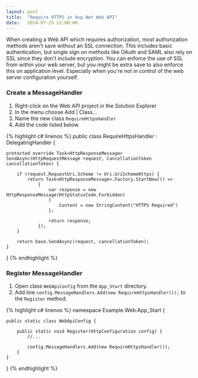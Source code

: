 ```yaml
---
layout: post
title:  "Require HTTPS in Asp.Net Web API"
date:   2014-07-25 12:00:00
---
```


When creating a Web API which requires authorization, most authorization methods aren't save without an SSL connection. This includes basic authentication, but single sign on methods like OAuth and SAML also rely on SSL since they don't include encryption. You can enforce the use of SSL from within your web server, but you might be extra save to also enforce this on application level. Especially when you're not in control of the web server configuration yourself.

<!--more-->

### Create a MessageHandler
1. Right-click on the Web API project in the Solution Explorer
2. In the menu choose Add | Class...
3. Name the new class `RequireHttpsHandler`
4. Add the code listed below. 

{% highlight c# linenos %}
public class RequireHttpsHandler : DelegatingHandler {

    protected override Task<HttpResponseMessage> SendAsync(HttpRequestMessage request, CancellationToken cancellationToken) {

        if (request.RequestUri.Scheme != Uri.UriSchemeHttps) {
            return Task<HttpResponseMessage>.Factory.StartNew(() =>
                {
                    var response = new HttpResponseMessage(HttpStatusCode.Forbidden)
                    {
                        Content = new StringContent("HTTPS Required")
                    };

                    return response;
                });
        }

        return base.SendAsync(request, cancellationToken);
    }
}
{% endhighlight %}

### Register MessageHandler
1. Open class `WebApiConfig` from the `App_Start` directory.
2. Add line `config.MessageHandlers.Add(new RequireHttpsHandler());` to the `Register` method.

{% highlight c# linenos %}
namespace Example.Web.App_Start {

    public static class WebApiConfig {
        
        public static void Register(HttpConfiguration config) {
            //...

            config.MessageHandlers.Add(new RequireHttpsHandler());
        }
    }
}
{% endhighlight %}